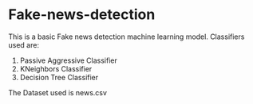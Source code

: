 # Fake-news-detection
This is a basic Fake news detection machine learning model.
Classifiers used are:
1. Passive Aggressive Classifier
2. KNeighbors Classifier
3. Decision Tree Classifier

The Dataset used is news.csv

